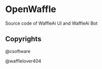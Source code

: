# OpenWaffle

Source code of WaffleAi UI and WaffleAi Bot



## Copyrights

@csoftware

@wafflelover404
